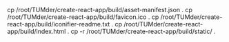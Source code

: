 cp /root/TUMder/create-react-app/build/asset-manifest.json .
cp /root/TUMder/create-react-app/build/favicon.ico .
cp /root/TUMder/create-react-app/build/iconifier-readme.txt .
cp /root/TUMder/create-react-app/build/index.html .
cp -r /root/TUMder/create-react-app/build/static/ .